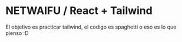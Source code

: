 # NETWAIFU / React + Tailwind

El objetivo es practicar tailwind, el codigo es spaghetti o eso es lo que pienso :D
